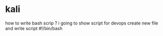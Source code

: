 # kali
how to write bash scrip ? i going to show script for devops
create new file and write script 
#!/bin/bash 
